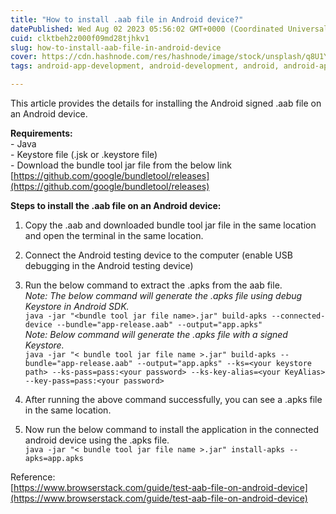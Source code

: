 ```yaml
---
title: "How to install .aab file in Android device?"
datePublished: Wed Aug 02 2023 05:56:02 GMT+0000 (Coordinated Universal Time)
cuid: clktbeh2z000f09md28tjhkv1
slug: how-to-install-aab-file-in-android-device
cover: https://cdn.hashnode.com/res/hashnode/image/stock/unsplash/q8U1YgBaRQk/upload/a11f3ee782cc72141282d6107af8ac87.jpeg
tags: android-app-development, android-development, android, android-apps

---
```


This article provides the details for installing the Android signed .aab file on an Android device.

**Requirements:**  
\- Java  
\- Keystore file (.jsk or .keystore file)  
\- Download the bundle tool jar file from the below link  
[https://github.com/google/bundletool/releases](https://github.com/google/bundletool/releases)

**Steps to install the .aab file on an Android device:**

1. Copy the .aab and downloaded bundle tool jar file in the same location and open the terminal in the same location.
    
2. Connect the Android testing device to the computer (enable USB debugging in the Android testing device)
    
3. Run the below command to extract the .apks from the aab file.  
    *Note: The below command will generate the .apks file using debug Keystore in Android SDK.*  
    `java -jar "<bundle tool jar file name>.jar" build-apks --connected-device --bundle="app-release.aab" --output="app.apks"`  
    *Note: Below command will generate the .apks file with a signed Keystore.*  
    `java -jar "< bundle tool jar file name >.jar" build-apks --bundle="app-release.aab" --output="app.apks" --ks=<your keystore path> --ks-pass=pass:<your password> --ks-key-alias=<your KeyAlias> --key-pass=pass:<your password>`
    
4. After running the above command successfully, you can see a .apks file in the same location.
    
5. Now run the below command to install the application in the connected android device using the .apks file.  
    `java -jar "< bundle tool jar file name >.jar" install-apks --apks=app.apks`
    

Reference:  
[https://www.browserstack.com/guide/test-aab-file-on-android-device](https://www.browserstack.com/guide/test-aab-file-on-android-device)